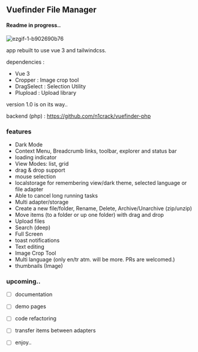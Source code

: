 ## Vuefinder File Manager

#### Readme in progress..

![ezgif-1-b902690b76](https://user-images.githubusercontent.com/712404/193141338-8d5f726f-da1a-4825-b652-28e4007493db.gif)


app rebuilt to use vue 3 and tailwindcss.

dependencies :
 - Vue 3
 - Cropper  : Image crop tool
 - DragSelect : Selection Utility
 - Plupload : Upload library


version 1.0 is on its way..

backend (php) : https://github.com/n1crack/vuefinder-php

### features 
- Dark Mode
- Context Menu, Breadcrumb links, toolbar, explorer and status bar
- loading indicator
- View Modes: list, grid
- drag & drop support
- mouse selection
- localstorage for remembering view/dark theme, selected language or file adapter
- Able to cancel long running tasks
- Multi adapter/storage
- Create a new file/folder, Rename, Delete, Archive/Unarchive (zip/unzip)
- Move items (to a folder or up one folder) with drag and drop
- Upload files
- Search (deep)
- Full Screen
- toast notifications
- Text editing
- Image Crop Tool
- Multi language (only en/tr atm. will be more. PRs are welcomed.)
- thumbnails (Image)

### upcoming.. 
- [ ] documentation
- [ ] demo pages
- [ ] code refactoring
- [ ] transfer items between adapters
- [ ] enjoy..


